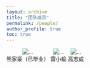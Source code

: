 ```yaml
---
layout: archive
title: "团队成员"
permalink: /people/
author_profile: true
toc: true
---
```



<td>

<div style="text-align: center; display:inline-block">
<img align="" width="" style="border-radius: 5% 5% 5% 5%;" src="{{ site.url }}/images/people/熊家豪（已毕业）.jpg" alt="...">
<br>熊家豪（已毕业）
</div>

<div style="text-align: center; display:inline-block">
<img align="" width="" style="border-radius: 5% 5% 5% 5%;" src="{{ site.url }}/images/people/雷小榆.jpg" alt="...">
<br>雷小榆
</div>

<div style="text-align: center; display:inline-block">
<img align="" width="" style="border-radius: 5% 5% 5% 5%;" src="{{ site.url }}/images/people/高志成.jpg" alt="...">
<br>高志成
</div>

</td>
